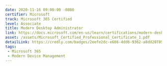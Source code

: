 ```yaml
---
date: 2020-11-16 09:00:00 -0800
certifier: Microsoft
track: Microsoft 365 Certified
level: Associate
title: Modern Desktop Administrator
link: https://docs.microsoft.com/en-us/learn/certifications/modern-desktop
asset: /assets/Microsoft_Certified_Professional_Certificate_1.pdf
detailLink: https://credly.com/badges/2eefe2dc-e686-4dd6-9362-a8dd207853a0
tags: 
 - Microsoft 365
 - Modern Device Management
---
```

